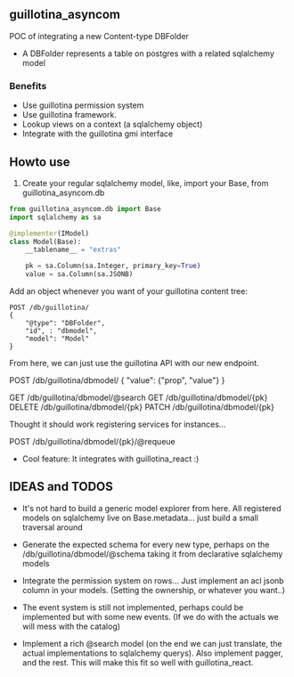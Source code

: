 ## guillotina_asyncom

POC of integrating a new Content-type DBFolder

- A DBFolder represents a table on postgres
  with a related sqlalchemy model

### Benefits

- Use guillotina permission system
- Use guillotina framework.
- Lookup views on a context (a sqlalchemy object)
- Integrate with the guillotina gmi interface

## Howto use

1. Create your regular sqlalchemy model, like, import your Base,
   from guillotina_asyncom.db

```python
from guillotina_asyncom.db import Base
import sqlalchemy as sa

@implementer(IModel)
class Model(Base):
    __tablename__ = "extras"

    pk = sa.Column(sa.Integer, primary_key=True)
    value = sa.Column(sa.JSONB)

```

Add an object whenever you want of your guillotina content tree:

```
POST /db/guillotina/
{
    "@type": "DBFolder",
    "id", : "dbmodel",
    "model": "Model"
}
```

From here, we can just use the guillotina API with our new endpoint.

POST /db/guillotina/dbmodel/
{
"value": {"prop", "value"}
}

GET /db/guillotina/dbmodel/@search
GET /db/guillotina/dbmodel/{pk}
DELETE /db/guillotina/dbmodel/{pk}
PATCH /db/guillotina/dbmodel/{pk}

Thought it should work registering services for instances...

POST /db/guillotina/dbmodel/{pk}/@requeue

- Cool feature: It integrates with guillotina_react :)

## IDEAS and TODOS

- It's not hard to build a generic model explorer from here.
  All registered models on sqlalchemy live on Base.metadata...
  just build a small traversal around

- Generate the expected schema for every new type,
  perhaps on the /db/guillotina/dbmodel/@schema
  taking it from declarative sqlalchemy models

- Integrate the permission system on rows... Just implement an acl
  jsonb column in your models. (Setting the ownership, or whatever you want..)

- The event system is still not implemented, perhaps could be implemented
  but with some new events. (If we do with the actuals we will mess with the
  catalog)

- Implement a rich @search model (on the end we can just translate,
  the actual implementations to sqlalchemy querys). Also implement pagger,
  and the rest. This will make this fit so well with guillotina_react.
